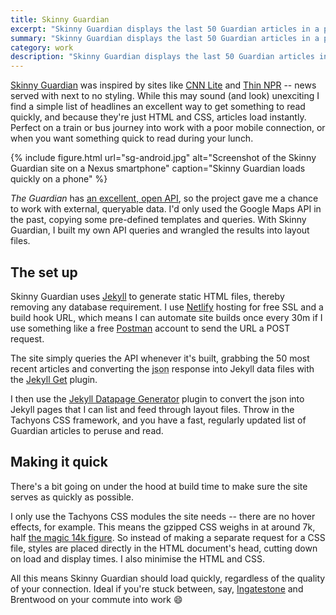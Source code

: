 ```yaml
---
title: Skinny Guardian
excerpt: "Skinny Guardian displays the last 50 Guardian articles in a plain, easy to scan and read format. No javascript, no database and a smattering of CSS make it ideal for when you just want something to read on your phone."
summary: "Skinny Guardian displays the last 50 Guardian articles in a plain, easy to scan and read format. No javascript, no database and a smattering of CSS make it ideal for when you just want something to read on your phone."
category: work
description: "Skinny Guardian displays the last 50 Guardian articles in a plain, easy to scan and read format. No javascript, no database and a smattering of CSS make it ideal for when you just want something to read on your phone."
---
```


[Skinny Guardian](https://www.skinnyguardian.xyz) was inspired by sites like [CNN Lite](http://lite.cnn.io/en) and [Thin NPR](http://thin.npr.org/) -- news served with next to no styling. While this may sound (and look) unexciting I find a simple list of headlines an excellent way to get something to read quickly, and because they're just HTML and CSS, articles load instantly. Perfect on a train or bus journey into work with a poor mobile connection, or when you want something quick to read during your lunch.

{% include figure.html url="sg-android.jpg" alt="Screenshot of the Skinny Guardian site on a Nexus smartphone" caption="Skinny Guardian loads quickly on a phone" %}

<cite>The Guardian</cite> has [an excellent, open API](http://open-platform.theguardian.com/), so the project gave me a chance to work with external, queryable data. I'd only used the Google Maps API in the past, copying some pre-defined templates and queries. With Skinny Guardian, I built my own API queries and wrangled the results into layout files.

## The set up

Skinny Guardian uses [Jekyll](https://jekyllrb.com) to generate static HTML files, thereby removing any database requirement. I use [Netlify](https://www.netlify.com) hosting for free SSL and a build hook URL, which means I can automate site builds once every 30m if I use something like a free [Postman](https://www.getpostman.com/) account to send the URL a POST request.

The site simply queries the API whenever it's built, grabbing the 50 most recent articles and converting the <abbr title="Javascript Object Notation">json</abbr> response into Jekyll data files with the [Jekyll Get](https://github.com/18F/jekyll-get) plugin.

I then use the [Jekyll Datapage Generator](https://github.com/avillafiorita/jekyll-datapage_gen) plugin to convert the json into Jekyll pages that I can list and feed through layout files. Throw in the Tachyons CSS framework, and you have a fast, regularly updated list of Guardian articles to peruse and read.

## Making it quick

There's a bit going on under the hood at build time to make sure the site serves as quickly as possible.

I only use the Tachyons CSS modules the site needs -- there are no hover effects, for example. This means the gzipped CSS weighs in at around 7k, half [the magic 14k figure](https://developers.google.com/speed/docs/insights/mobile). So instead of making a separate request for a CSS file, styles are placed directly in the HTML document's head, cutting down on load and display times. I also minimise the HTML and CSS.

All this means Skinny Guardian should load quickly, regardless of the quality of your connection. Ideal if you're stuck between, say, [Ingatestone](https://www.google.co.uk/maps/place/Ingatestone/@51.6777852,0.3328351,13z/data=!3m1!4b1!4m5!3m4!1s0x47d894e193c112ff:0x71fbf17ff37254c6!8m2!3d51.673794!4d0.3899059) and Brentwood on your commute into work 😄

